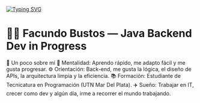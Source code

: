 
[![Typing SVG](https://readme-typing-svg.herokuapp.com?color=00F700&lines=Hola%2C+soy+Facundo+Bustos+%F0%9F%91%8B;Java+%7C+Spring+Boot+%7C+MySQL+%7C+C+%7C+Trello+%7C+Jira;Backend+Developer+en+proceso+%E2%9C%A8;Buscando+oportunidades+y+desaf%C3%ADos+en+IT+%F0%9F%92%BB)](https://git.io/typing-svg)

# 👨‍💻 Facundo Bustos — Java Backend Dev in Progress


💼 Un poco sobre mí
🧠 Mentalidad: Aprendo rápido, me adapto fácil y me gusta progresar.
⚙️ Orientación: Back-end, me gusta la lógica, el diseño de APIs, la arquitectura limpia y la eficiencia.
📚 Formación: Estudiante de Tecnicatura en Programación (UTN Mar Del Plata).
✈️ Sueño: Trabajar en IT, crecer como dev y algún día, irme a recorrer el mundo trabajando. 



